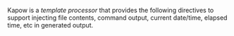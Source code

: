 Kapow is a *template processor* that provides the following directives to
support injecting file contents, command output, current date/time, elapsed
time, etc in generated output.

